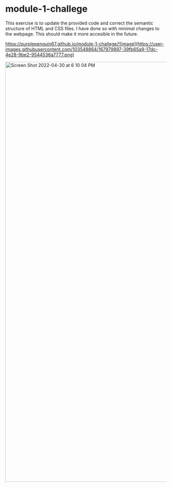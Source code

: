 # module-1-challege

This exercise is to update the provided code and correct the semantic structure of HTML and CSS files. I have done so with minimal changes to the webpage. This should make it more accesible in the future.

https://purplepenguin67.github.io/module-1-challege/![image](https://user-images.githubusercontent.com/103548864/167979897-39fb65a9-17dc-4e28-9be2-9544536a7777.png)

<img width="1315" alt="Screen Shot 2022-04-30 at 6 10 04 PM" src="https://user-images.githubusercontent.com/103548864/166128207-87ceff2d-8043-4a7e-bc91-0d80b876a7d8.png">
